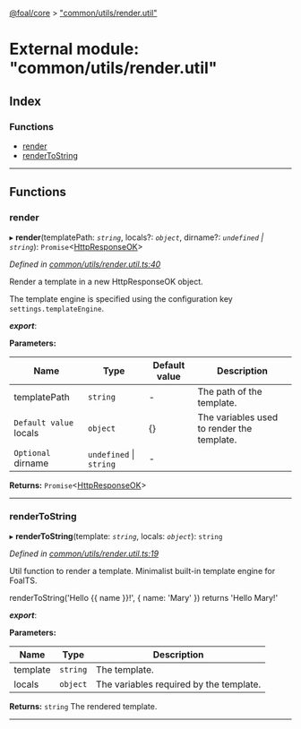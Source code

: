[@foal/core](../README.md) > ["common/utils/render.util"](../modules/_common_utils_render_util_.md)

# External module: "common/utils/render.util"

## Index

### Functions

* [render](_common_utils_render_util_.md#render)
* [renderToString](_common_utils_render_util_.md#rendertostring)

---

## Functions

<a id="render"></a>

###  render

▸ **render**(templatePath: *`string`*, locals?: *`object`*, dirname?: *`undefined` \| `string`*): `Promise`<[HttpResponseOK](../classes/_core_http_http_responses_.httpresponseok.md)>

*Defined in [common/utils/render.util.ts:40](https://github.com/FoalTS/foal/blob/aac11366/packages/core/src/common/utils/render.util.ts#L40)*

Render a template in a new HttpResponseOK object.

The template engine is specified using the configuration key `settings.templateEngine`.

*__export__*: 

**Parameters:**

| Name | Type | Default value | Description |
| ------ | ------ | ------ | ------ |
| templatePath | `string` | - |  The path of the template. |
| `Default value` locals | `object` |  {} |  The variables used to render the template. |
| `Optional` dirname | `undefined` \| `string` | - |

**Returns:** `Promise`<[HttpResponseOK](../classes/_core_http_http_responses_.httpresponseok.md)>

___
<a id="rendertostring"></a>

###  renderToString

▸ **renderToString**(template: *`string`*, locals: *`object`*): `string`

*Defined in [common/utils/render.util.ts:19](https://github.com/FoalTS/foal/blob/aac11366/packages/core/src/common/utils/render.util.ts#L19)*

Util function to render a template. Minimalist built-in template engine for FoalTS.

renderToString('Hello {{ name }}!', { name: 'Mary' }) returns 'Hello Mary!'

*__export__*: 

**Parameters:**

| Name | Type | Description |
| ------ | ------ | ------ |
| template | `string` |  The template. |
| locals | `object` |  The variables required by the template. |

**Returns:** `string`
The rendered template.

___


